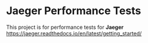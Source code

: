 # Jaeger Performance Tests

This project is for performance tests for **Jaeger** https://jaeger.readthedocs.io/en/latest/getting_started/

